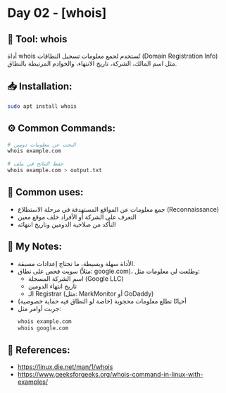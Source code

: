 # Day 02 - [whois]

## 🔧 Tool: whois  
أداة whois تُستخدم لجمع معلومات تسجيل النطاقات (Domain Registration Info) مثل اسم المالك، الشركة، تاريخ الانتهاء، والخوادم المرتبطة بالنطاق.

## 📥 Installation:
```bash
sudo apt install whois
```

## ⚙️ Common Commands:
```bash
# البحث عن معلومات دومين
whois example.com

# حفظ النتائج في ملف
whois example.com > output.txt
```

## 🧠 Common uses:
- جمع معلومات عن المواقع المستهدفة في مرحلة الاستطلاع (Reconnaissance)
- التعرف على الشركة أو الأفراد خلف موقع معين
- التأكد من صلاحية الدومين وتاريخ انتهائه

## 📝 My Notes:
- الأداة سهلة وبسيطة، ما تحتاج إعدادات مسبقة.
- سويت فحص على نطاق (مثلاً: google.com)، وطلعت لي معلومات مثل:
  - اسم الشركة المسجلة (Google LLC)
  - تاريخ انتهاء الدومين
  - الـ Registrar (مثل: MarkMonitor أو GoDaddy)
- أحيانًا تطلع معلومات محجوبة (خاصة لو النطاق فيه حماية خصوصية)
- جربت أوامر مثل:
  ```bash
  whois example.com
  whois google.com


## 🔗 References:
- https://linux.die.net/man/1/whois
- https://www.geeksforgeeks.org/whois-command-in-linux-with-examples/
